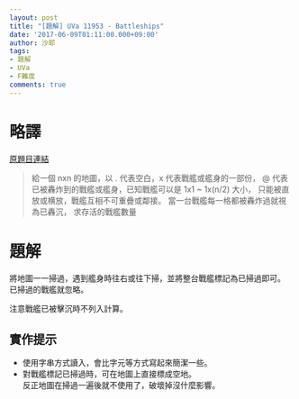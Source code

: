 ```yaml
---
layout: post
title: "[題解] UVa 11953 - Battleships"
date: '2017-06-09T01:11:00.000+09:00'
author: 沙耶
tags:
- 題解
- UVa
- F難度
comments: true
---
```


# 略譯

[原題目連結](https://uva.onlinejudge.org/index.php?option=com_onlinejudge&Itemid=8&page=show_problem&category=24&problem=3104)

> 給一個 nxn 的地圖，以 . 代表空白，x 代表戰艦或艦身的一部份，
@ 代表已被轟炸到的戰艦或艦身，已知戰艦可以是 1x1 ~ 1x(n/2) 大小，
只能被直放或横放，戰艦互相不可重疊或鄰接。
當一台戰艦每一格都被轟炸過就視為已轟沉，
求存活的戰艦數量

# 題解

將地圖一一掃過，遇到艦身時往右或往下掃，並將整台戰艦標記為已掃過即可。  
已掃過的戰艦就忽略。

注意戰艦已被擊沉時不列入計算。

## 實作提示

- 使用字串方式讀入，會比字元等方式寫起來簡潔一些。
- 對戰艦標記已掃過時，可在地圖上直接標成空地。  
    反正地圖在掃過一遍後就不使用了，破壞掉沒什麼影響。